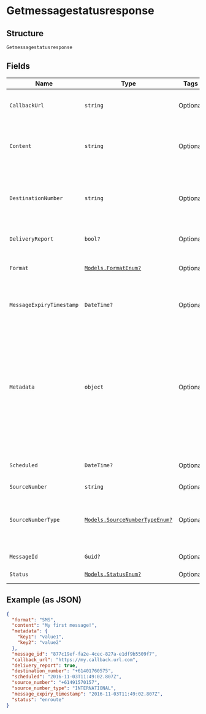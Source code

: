 
# Getmessagestatusresponse

## Structure

`Getmessagestatusresponse`

## Fields

| Name | Type | Tags | Description |
|  --- | --- | --- | --- |
| `CallbackUrl` | `string` | Optional | URL replies and delivery reports to this message will be pushed to |
| `Content` | `string` | Optional | Content of the message<br>**Constraints**: *Minimum Length*: `1`, *Maximum Length*: `5000` |
| `DestinationNumber` | `string` | Optional | Destination number of the message<br>**Constraints**: *Minimum Length*: `1`, *Maximum Length*: `15` |
| `DeliveryReport` | `bool?` | Optional | Request a delivery report for this message |
| `Format` | [`Models.FormatEnum?`](/doc/models/format-enum.md) | Optional | Format of message, SMS or TTS (Text To Speech). |
| `MessageExpiryTimestamp` | `DateTime?` | Optional | Date time after which the message expires and will not be sent |
| `Metadata` | `object` | Optional | Metadata for the message specified as a set of key value pairs, each key can be up to 100 characters long and each value can be up to 256 characters long<br><br>```<br>{<br>   "myKey": "myValue",<br>   "anotherKey": "anotherValue"<br>}<br>``` |
| `Scheduled` | `DateTime?` | Optional | Scheduled delivery date time of the message |
| `SourceNumber` | `string` | Optional | - |
| `SourceNumberType` | [`Models.SourceNumberTypeEnum?`](/doc/models/source-number-type-enum.md) | Optional | Type of source address specified, this can be INTERNATIONAL, ALPHANUMERIC or SHORTCODE |
| `MessageId` | `Guid?` | Optional | Unique ID of this message |
| `Status` | [`Models.StatusEnum?`](/doc/models/status-enum.md) | Optional | The status of the message |

## Example (as JSON)

```json
{
  "format": "SMS",
  "content": "My first message!",
  "metadata": {
    "key1": "value1",
    "key2": "value2"
  },
  "message_id": "877c19ef-fa2e-4cec-827a-e1df9b5509f7",
  "callback_url": "https://my.callback.url.com",
  "delivery_report": true,
  "destination_number": "+61401760575",
  "scheduled": "2016-11-03T11:49:02.807Z",
  "source_number": "+61491570157",
  "source_number_type": "INTERNATIONAL",
  "message_expiry_timestamp": "2016-11-03T11:49:02.807Z",
  "status": "enroute"
}
```

